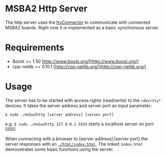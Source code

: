 MSBA2 Http Server
================

The http server uses the [ttyConnector](https://github.com/BytesGalore/MyMsbA2Tools/tree/master/ttyConnector) to communicate with connected MSBA2 boards.
Right now it is implemented as a basic synchronous server.

Requirements
============
* Boost >= 1.50		[http://www.boost.org/](http://www.boost.org/)
* cpp-netlib >= 0.10.1	[http://cpp-netlib.org/](http://cpp-netlib.org/)

Usage
=====
The server has to be started with access rights (read/write) to the `/dev/tty*` devices.
It takes the server address and server port as input parameter:

	$ sudo ./msba2http [server address] [server port]

e.g. `$ sudo ./msba2http 127.0.0.1 5555` starts a localhost server on port 5555

When connecting with a browser to [server address]:[server port] the server responses with an [`./html/index.html`](https://github.com/BytesGalore/MyMsbA2Tools/tree/master/demos/ndw/html).
The linked `index.html` demonstrates some basic functions using the server.
